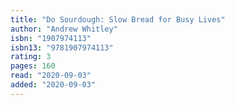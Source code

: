 ```yaml
---
title: "Do Sourdough: Slow Bread for Busy Lives"
author: "Andrew Whitley"
isbn: "1907974113"
isbn13: "9781907974113"
rating: 3
pages: 160
read: "2020-09-03"
added: "2020-09-03"
---
```


